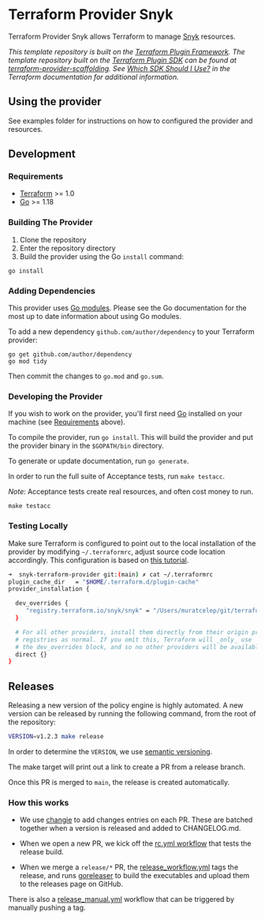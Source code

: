 # Terraform Provider Snyk

Terraform Provider Snyk allows Terraform to manage [Snyk](https://snyk.io) resources.

_This template repository is built on the [Terraform Plugin Framework](https://github.com/hashicorp/terraform-plugin-framework). The template repository built on the [Terraform Plugin SDK](https://github.com/hashicorp/terraform-plugin-sdk) can be found at [terraform-provider-scaffolding](https://github.com/hashicorp/terraform-provider-scaffolding). See [Which SDK Should I Use?](https://www.terraform.io/docs/plugin/which-sdk.html) in the Terraform documentation for additional information._

## Using the provider

See examples folder for instructions on how to configured the provider and resources.

## Development
### Requirements

- [Terraform](https://www.terraform.io/downloads.html) >= 1.0
- [Go](https://golang.org/doc/install) >= 1.18

### Building The Provider

1. Clone the repository
1. Enter the repository directory
1. Build the provider using the Go `install` command:

```shell
go install
```

### Adding Dependencies

This provider uses [Go modules](https://github.com/golang/go/wiki/Modules).
Please see the Go documentation for the most up to date information about using Go modules.

To add a new dependency `github.com/author/dependency` to your Terraform provider:

```shell
go get github.com/author/dependency
go mod tidy
```

Then commit the changes to `go.mod` and `go.sum`.

### Developing the Provider

If you wish to work on the provider, you'll first need [Go](http://www.golang.org) installed on your machine (see [Requirements](#requirements) above).

To compile the provider, run `go install`. This will build the provider and put the provider binary in the `$GOPATH/bin` directory.

To generate or update documentation, run `go generate`.

In order to run the full suite of Acceptance tests, run `make testacc`.

*Note:* Acceptance tests create real resources, and often cost money to run.

```shell
make testacc
```

### Testing Locally
Make sure Terraform is configured to point out to the local installation of the provider by modifying ```~/.terraformrc```, adjust source code location accordingly. This configuration is based on [this tutorial](https://developer.hashicorp.com/terraform/tutorials/providers-plugin-framework/providers-plugin-framework-provider).

```bash
➜  snyk-terraform-provider git:(main) ✗ cat ~/.terraformrc
plugin_cache_dir   = "$HOME/.terraform.d/plugin-cache"
provider_installation {

  dev_overrides {
     "registry.terraform.io/snyk/snyk" = "/Users/muratcelep/git/terraform-provider-snyk"
  }

  # For all other providers, install them directly from their origin provider
  # registries as normal. If you omit this, Terraform will _only_ use
  # the dev_overrides block, and so no other providers will be available.
  direct {}
}
```


## Releases

Releasing a new version of the policy engine is highly automated.  A new
version can be released by running the following command, from the root of
the repository:

```bash
VERSION=v1.2.3 make release
```

In order to determine the `VERSION`, we use [semantic versioning].

The make target will print out a link to create a PR from a release branch.

Once this PR is merged to `main`, the release is created automatically.

### How this works

-  We use [changie] to add changes entries on each PR.  These are batched
   together when a version is released and added to CHANGELOG.md.

-  When we open a new PR, we kick off the
   [rc.yml workflow](../.github/workflows/rc.yml) that tests the release build.

-  When we merge a `release/*` PR, the
   [release_workflow.yml](../.github/workflows/release_workflow.yml)
   tags the release, and runs [goreleaser] to build the executables and
   upload them to the releases page on GitHub.

There is also a
[release_manual.yml](../.github/workflows/release_manual.yml) workflow that
can be triggered by manually pushing a tag.

[changie]: https://changie.dev/
[semantic versioning]: https://semver.org/
[goreleaser]: https://goreleaser.com/
